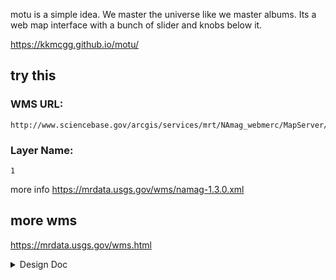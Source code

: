 motu is a simple idea. We master the universe like we master albums. Its a web map interface with a bunch of slider and knobs below it.

https://kkmcgg.github.io/motu/

## try this
### WMS URL:
```
http://www.sciencebase.gov/arcgis/services/mrt/NAmag_webmerc/MapServer/WmsServer?
```
### Layer Name:
```
1
```
more info https://mrdata.usgs.gov/wms/namag-1.3.0.xml

## more wms
https://mrdata.usgs.gov/wms.html

<details>

<summary>Design Doc</summary>
  
![image](https://github.com/kkmcgg/motu/assets/36888812/d8dea74b-edfb-47b2-86e8-9fb7dfcae55c)

</details>
